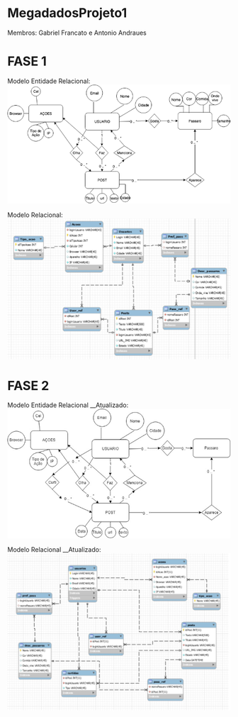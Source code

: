 # MegadadosProjeto1

Membros: Gabriel Francato e Antonio Andraues

# FASE 1
Modelo Entidade Relacional:
![Alt text](Modelo_entidade_relacional.png?raw=true "Modelo Entidade Relacional")

Modelo Relacional:
![Alt text](modeloRelacional.PNG?raw=true "Modelo Relacional")


# FASE 2
Modelo Entidade Relacional __Atualizado:
![Alt text](megadadosEntidadeRelacional2.jpg?raw=true "Modelo Entidade Relacional 2")

Modelo Relacional __Atualizado:
![Alt text](megadadosRelacional2.jpg?raw=true "Modelo Relacional 2")
